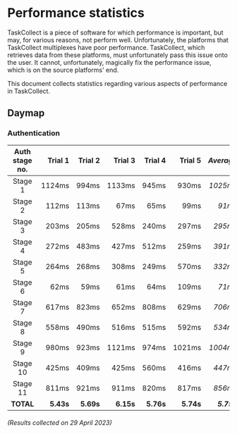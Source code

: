 # Performance statistics

TaskCollect is a piece of software for which performance is important, but may,
for various reasons, not perform well. Unfortunately, the platforms that
TaskCollect multiplexes have poor performance. TaskCollect, which retrieves data
from these platforms, must unfortunately pass this issue onto the user. It
cannot, unfortunately, magically fix the performance issue, which is on the
source platforms' end.

This document collects statistics regarding various aspects of performance in
TaskCollect.

## Daymap

### Authentication

| Auth stage no. |   Trial 1 |   Trial 2 |   Trial 3 |   Trial 4 |   Trial 5 |   *Average* |
| :------------: | --------: | --------: | --------: | --------: | --------: | ----------: |
|    Stage 1     |    1124ms |     994ms |    1133ms |     945ms |     930ms |    *1025ms* |
|    Stage 2     |     112ms |     113ms |      67ms |      65ms |      99ms |      *91ms* |
|    Stage 3     |     203ms |     205ms |     528ms |     240ms |     297ms |     *295ms* |
|    Stage 4     |     272ms |     483ms |     427ms |     512ms |     259ms |     *391ms* |
|    Stage 5     |     264ms |     268ms |     308ms |     249ms |     570ms |     *332ms* |
|    Stage 6     |      62ms |      59ms |      61ms |      64ms |     109ms |      *71ms* |
|    Stage 7     |     617ms |     823ms |     652ms |     808ms |     629ms |     *706ms* |
|    Stage 8     |     558ms |     490ms |     516ms |     515ms |     592ms |     *534ms* |
|    Stage 9     |     980ms |     923ms |    1121ms |     974ms |    1021ms |    *1004ms* |
|    Stage 10    |     425ms |     409ms |     425ms |     560ms |     416ms |     *447ms* |
|    Stage 11    |     811ms |     921ms |     911ms |     820ms |     817ms |     *856ms* |
|    **TOTAL**   | **5.43s** | **5.69s** | **6.15s** | **5.76s** | **5.74s** | ***5.75s*** |

###### *(Results collected on 29 April 2023)*
